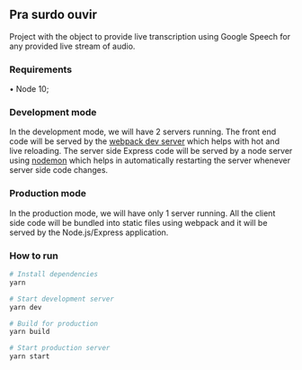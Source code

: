 ## Pra surdo ouvir

Project with the object to provide live transcription using Google Speech for any provided live stream of audio.

### Requirements

• Node 10;

### Development mode

In the development mode, we will have 2 servers running. The front end code will be served by the [webpack dev server](https://webpack.js.org/configuration/dev-server/) which helps with hot and live reloading. The server side Express code will be served by a node server using [nodemon](https://nodemon.io/) which helps in automatically restarting the server whenever server side code changes.

### Production mode

In the production mode, we will have only 1 server running. All the client side code will be bundled into static files using webpack and it will be served by the Node.js/Express application.

### How to run

```bash
# Install dependencies
yarn

# Start development server
yarn dev

# Build for production
yarn build

# Start production server
yarn start
```
